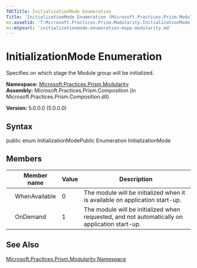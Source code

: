 ```yaml
---
TOCTitle: InitializationMode Enumeration
Title: 'InitializationMode Enumeration (Microsoft.Practices.Prism.Modularity)'
ms:assetid: 'T:Microsoft.Practices.Prism.Modularity.InitializationMode'
ms:mtpsurl: 'initializationmode-enumeration-mspp-modularity.md'
---
```


# InitializationMode Enumeration

Specifies on which stage the Module group will be initialized.

**Namespace:** [Microsoft.Practices.Prism.Modularity](https://msdn.microsoft.com/library/microsoft.practices.prism.modularity)
**Assembly:** Microsoft.Practices.Prism.Composition (in Microsoft.Practices.Prism.Composition.dll)

**Version:** 5.0.0.0 (5.0.0.0)

## Syntax
public enum InitializationModePublic Enumeration InitializationMode

## Members


|     | Member name   | Value | Description                                                                                   |
|-----|---------------|-------|-----------------------------------------------------------------------------------------------|
|     | WhenAvailable | 0     | The module will be initialized when it is available on application start-up.                  |
|     | OnDemand      | 1     | The module will be initialized when requested, and not automatically on application start-up. |

## See Also
[Microsoft.Practices.Prism.Modularity Namespace](https://msdn.microsoft.com/library/microsoft.practices.prism.modularity)
